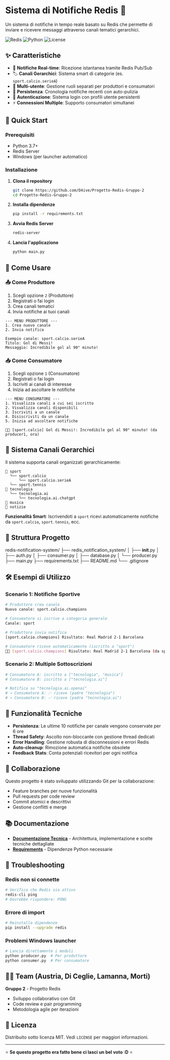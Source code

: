 # Sistema di Notifiche Redis 🔔

Un sistema di notifiche in tempo reale basato su Redis che permette di inviare e ricevere messaggi attraverso canali tematici gerarchici.

![Redis](https://img.shields.io/badge/Redis-DC382D?style=flat&logo=redis&logoColor=white)
![Python](https://img.shields.io/badge/Python-3776AB?style=flat&logo=python&logoColor=white)
![License](https://img.shields.io/badge/License-MIT-green.svg)

## ✨ Caratteristiche

- 📡 **Notifiche Real-time**: Ricezione istantanea tramite Redis Pub/Sub
- 🏷️ **Canali Gerarchici**: Sistema smart di categorie (es. `sport.calcio.serieA`)
- 👥 **Multi-utente**: Gestione ruoli separati per produttori e consumatori
- 💾 **Persistenza**: Cronologia notifiche recenti con auto-pulizia
- 🔐 **Autenticazione**: Sistema login con profili utente persistenti
- ⚡ **Connessioni Multiple**: Supporto consumatori simultanei

## 🚀 Quick Start

### Prerequisiti
- Python 3.7+
- Redis Server
- Windows (per launcher automatico)

### Installazione

1. **Clona il repository**
   ```bash
   git clone https://github.com/D4ive/Progetto-Redis-Gruppo-2
   cd Progetto-Redis-Gruppo-2
   ```

2. **Installa dipendenze**
   ```bash
   pip install -r requirements.txt
   ```

3. **Avvia Redis Server**
   ```bash
   redis-server
   ```

4. **Lancia l'applicazione**
   ```bash
   python main.py
   ```

## 🎯 Come Usare

### 📤 Come Produttore
1. Scegli opzione `2` (Produttore)
2. Registrati o fai login
3. Crea canali tematici
4. Invia notifiche ai tuoi canali

```
--- MENU PRODUTTORE ---
1. Crea nuovo canale
2. Invia notifica

Esempio canale: sport.calcio.serieA
Titolo: Gol di Messi!
Messaggio: Incredibile gol al 90° minuto!
```

### 📥 Come Consumatore  
1. Scegli opzione `1` (Consumatore)
2. Registrati o fai login
3. Iscriviti ai canali di interesse
4. Inizia ad ascoltare le notifiche

```
--- MENU CONSUMATORE ---
1. Visualizza canali a cui sei iscritto
2. Visualizza canali disponibili  
3. Iscriviti a un canale
4. Disiscriviti da un canale
5. Inizia ad ascoltare notifiche

📩🔔 [sport.calcio] Gol di Messi!: Incredibile gol al 90° minuto! (da producer1, ora)
```

## 🌳 Sistema Canali Gerarchici

Il sistema supporta canali organizzati gerarchicamente:

```
📁 sport
  └── sport.calcio
      └── sport.calcio.serieA
  └── sport.tennis
📁 tecnologia  
  └── tecnologia.ai
      └── tecnologia.ai.chatgpt
📁 musica
📁 notizie
```

**Funzionalità Smart**: Iscrivendoti a `sport` ricevi automaticamente notifiche da `sport.calcio`, `sport.tennis`, ecc.

## 📁 Struttura Progetto

redis-notification-system/
├── redis_notification_system/
│   ├── __init__.py
│   ├── auth.py
│   ├── consumer.py
│   ├── database.py
│   └── producer.py
├── main.py
├── requirements.txt
├── README.md
└── .gitignore

## 🛠️ Esempi di Utilizzo

### Scenario 1: Notifiche Sportive
```bash
# Produttore crea canale
Nuovo canale: sport.calcio.champions

# Consumatore si iscrive a categoria generale  
Canale: sport

# Produttore invia notifica
[sport.calcio.champions] Risultato: Real Madrid 2-1 Barcelona

# Consumatore riceve automaticamente (iscritto a "sport")
📩🔔 [sport.calcio.champions] Risultato: Real Madrid 2-1 Barcelona (da sportNews, ora)
```

### Scenario 2: Multiple Sottoscrizioni
```bash
# Consumatore A: iscritto a ["tecnologia", "musica"]
# Consumatore B: iscritto a ["tecnologia.ai"]

# Notifica su "tecnologia.ai.openai"
# → Consumatore A: ✅ riceve (padre "tecnologia")
# → Consumatore B: ✅ riceve (padre "tecnologia.ai")
```

## 🔧 Funzionalità Tecniche

- **Persistenza**: Le ultime 10 notifiche per canale vengono conservate per 6 ore
- **Thread Safety**: Ascolto non-bloccante con gestione thread dedicati
- **Error Handling**: Gestione robusta di disconnessioni e errori Redis
- **Auto-cleanup**: Rimozione automatica notifiche obsolete
- **Feedback Stats**: Conta potenziali ricevitori per ogni notifica

## 🤝 Collaborazione

Questo progetto è stato sviluppato utilizzando Git per la collaborazione:
- Feature branches per nuove funzionalità
- Pull requests per code review
- Commit atomici e descrittivi
- Gestione conflitti e merge

## 📚 Documentazione

- **[Documentazione Tecnica](TECHNICAL_DOCS.md)** - Architettura, implementazione e scelte tecniche dettagliate
- **[Requirements](requirements.txt)** - Dipendenze Python necessarie

## 🐛 Troubleshooting

### Redis non si connette
```bash
# Verifica che Redis sia attivo
redis-cli ping
# Dovrebbe rispondere: PONG
```

### Errore di import
```bash
# Reinstalla dipendenze
pip install --upgrade redis
```

### Problemi Windows launcher
```bash
# Lancia direttamente i moduli
python producer.py  # Per produttore
python consumer.py  # Per consumatore
```

## 👨‍💻 Team (Austria, Di Ceglie, Lamanna, Morti)

**Gruppo 2** - Progetto Redis  
- Sviluppo collaborativo con Git
- Code review e pair programming
- Metodologia agile per iterazioni

## 📄 Licenza

Distribuito sotto licenza MIT. Vedi `LICENSE` per maggiori informazioni.

---

⭐ **Se questo progetto era fatto bene ci lasci un bel voto :D** ⭐